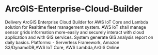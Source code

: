 # ArcGIS-Enterprise-Cloud-Builder
Delivery ArcGIS Enterprise Cloud Builder for AWS IoT Core and Lambda solution for Realtime fleet management system. 
AWS IoT shall manage sensor grids information more-easily and securely interact with cloud application and with GIS services. 
System generate GIS analysis report on daily basics. 
Platforms: - Serverless Framework, Amazon S3/DynamoDB,AWS IoT Core, AWS Lambda,ArGIS Online
